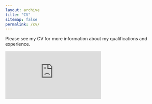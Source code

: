 ```yaml
---
layout: archive
title: "CV"
sitemap: false
permalink: /cv/
---
```


Please see my CV for more information about my qualifications and experience.

<embed src="https://samuellado.github.io/files/CV_SL_eng_new.pdf" type="application/pdf" />
